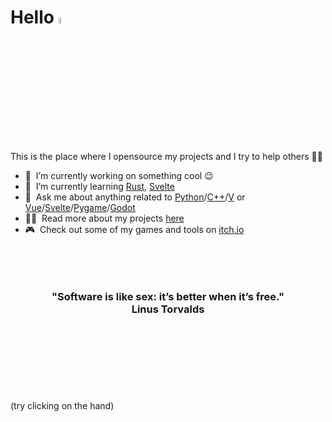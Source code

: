 # Hello <a href="https://bit.ly/36IITM9"><img src="https://media.giphy.com/media/hvRJCLFzcasrR4ia7z/giphy.gif" width="5%"></a>
This is the place where I opensource my projects and I try to help others 👨‍💻

- 🔭 &nbsp;I’m currently working on something cool :wink:
- 🌱 &nbsp;I’m currently learning [Rust](https://www.rust-lang.org/), [Svelte](https://svelte.dev/)
- 💬 &nbsp;Ask me about anything related to [Python](https://www.python.org/)/[C++](https://en.wikipedia.org/wiki/C%2B%2B)/[V](https://vlang.io/) or [Vue](https://vuejs.org/)/[Svelte](https://svelte.dev/)/[Pygame](https://www.pygame.org/)/[Godot](https://godotengine.org/)
- 👨‍💻 &nbsp;Read more about my projects [here](https://github.com/CapoStudios?tab=repositories)
- 🎮 &nbsp;Check out some of my games and tools on [itch.io](https://capostudios.itch.io/)

<h3 align="center">
<br><br><br>
"Software is like sex: it’s better when it’s free."<br>
Linus Torvalds<br><br><br><br><br><br><br>
</h3>

(try clicking on the hand)
